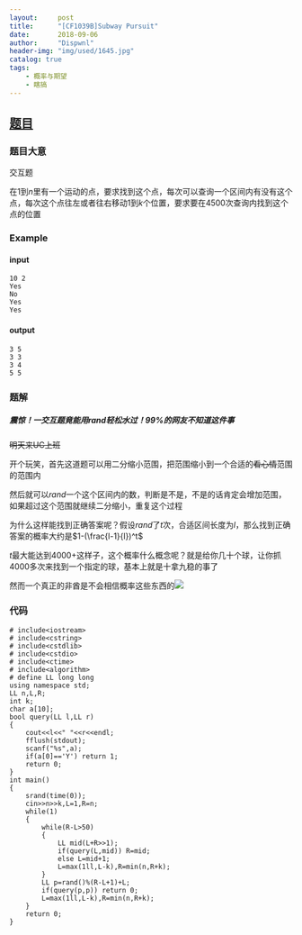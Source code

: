 ```yaml
---
layout:     post
title:      "[CF1039B]Subway Pursuit"
date:       2018-09-06
author:     "Dispwnl"
header-img: "img/used/1645.jpg"
catalog: true
tags:
    - 概率与期望
    - 瞎搞
---
```

## [题目](http://codeforces.com/problemset/problem/1039/B)
### 题目大意
交互题

在$1$到$n$里有一个运动的点，要求找到这个点，每次可以查询一个区间内有没有这个点，每次这个点往左或者往右移动$1$到$k$个位置，要求要在$4500$次查询内找到这个点的位置

### Example
#### input
```
10 2
Yes
No
Yes
Yes
```
#### output
```
3 5
3 3
3 4
5 5
```
### 题解
##### 震惊！一交互题竟能用$rand$轻松水过！$99\%$的网友不知道这件事
~~明天来UC上班~~

开个玩笑，首先这道题可以用二分缩小范围，把范围缩小到一个合适的~~看心情~~范围的范围内

然后就可以$rand$一个这个区间内的数，判断是不是，不是的话肯定会增加范围，如果超过这个范围就继续二分缩小，重复这个过程

为什么这样能找到正确答案呢？假设$rand$了$t$次，合适区间长度为$l$，那么找到正确答案的概率大约是$1-(\frac{l-1}{l})^t$

$t$最大能达到$4000+$这样子，这个概率什么概念呢？就是给你几十个球，让你抓$4000$多次来找到一个指定的球，基本上就是十拿九稳的事了

然而一个真正的非酋是不会相信概率这些东西的![](https://a-failure.github.io/img/study/feiqiu.png)

### 代码
```
# include<iostream>
# include<cstring>
# include<cstdlib>
# include<cstdio>
# include<ctime>
# include<algorithm>
# define LL long long
using namespace std;
LL n,L,R;
int k;
char a[10];
bool query(LL l,LL r)
{
	cout<<l<<" "<<r<<endl;
	fflush(stdout);
	scanf("%s",a);
	if(a[0]=='Y') return 1;
	return 0;
}
int main()
{
	srand(time(0));
	cin>>n>>k,L=1,R=n;
	while(1)
	{
		while(R-L>50)
		{
			LL mid(L+R>>1);
			if(query(L,mid)) R=mid;
			else L=mid+1;
			L=max(1ll,L-k),R=min(n,R+k);
		}
		LL p=rand()%(R-L+1)+L;
		if(query(p,p)) return 0;
		L=max(1ll,L-k),R=min(n,R+k);
	}
	return 0;
}
```

